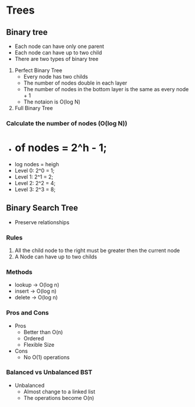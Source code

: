 # Trees

## Binary tree

- Each node can have only one parent
- Each node can have up to two child
- There are two types of binary tree

1. Perfect Binary Tree
   - Every node has two childs
   - The number of nodes double in each layer
   - The number of nodes in the bottom layer is the same as every node + 1
   - The notaion is O(log N)
2. Full Binary Tree

### Calculate the number of nodes (O(log N))

- # of nodes = 2^h - 1;
- log nodes = heigh
- Level 0: 2^0 = 1;
- Level 1: 2^1 = 2;
- Level 2: 2^2 = 4;
- Level 3: 2^3 = 8;

## Binary Search Tree

- Preserve relationships

### Rules

1. All the child node to the right must be greater then the current node
2. A Node can have up to two childs

### Methods

- lookup -> O(log n)
- insert -> O(log n)
- delete -> O(log n)

### Pros and Cons

- Pros
  - Better than O(n)
  - Ordered
  - Flexible Size
- Cons
  - No O(1) operations

### Balanced vs Unbalanced BST

- Unbalanced
  - Almost change to a linked list
  - The operations become O(n)
